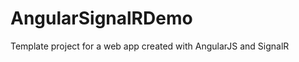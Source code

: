 AngularSignalRDemo
==================

Template project for a web app created with AngularJS and SignalR
